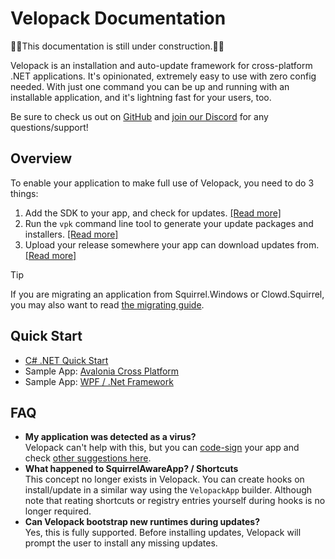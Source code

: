 # Velopack Documentation
🚧🚧This documentation is still under construction.🚧🚧

Velopack is an installation and auto-update framework for cross-platform .NET applications. It's opinionated, extremely easy to use with zero config needed. With just one command you can be up and running with an installable application, and it's lightning fast for your users, too.

Be sure to check us out on [GitHub](https://github.com/velopack/velopack) and [join our Discord](https://discord.gg/CjrCrNzd3F) for any questions/support!

## Overview
To enable your application to make full use of Velopack, you need to do 3 things:
1. Add the SDK to your app, and check for updates. [[Read more]](updating/overview.md)
0. Run the `vpk` command line tool to generate your update packages and installers. [[Read more]](packaging/overview.md)
0. Upload your release somewhere your app can download updates from. [[Read more]](distributing/overview.md)

> [!TIP]
> If you are migrating an application from Squirrel.Windows or Clowd.Squirrel, you may also want to read [the migrating guide](migrating.md).

## Quick Start
- [C# .NET Quick Start](getting-started/csharp.md)
- Sample App: [Avalonia Cross Platform](https://github.com/velopack/velopack/tree/master/examples/AvaloniaCrossPlat)
- Sample App: [WPF / .Net Framework](https://github.com/velopack/velopack/tree/master/examples/VeloWpfSample)

## FAQ
- **My application was detected as a virus?** <br/>
  Velopack can't help with this, but you can [code-sign](packaging/signing.md) your app and check [other suggestions here](https://github.com/clowd/lowd.Squirrel/issues/28#issuecomment-1016241760).
- **What happened to SquirrelAwareApp? / Shortcuts** <br/>
  This concept no longer exists in Velopack. You can create hooks on install/update in a similar way using the `VelopackApp` builder. Although note that reating shortcuts or registry entries yourself during hooks is no longer required.
- **Can Velopack bootstrap new runtimes during updates?** <br/>
  Yes, this is fully supported. Before installing updates, Velopack will prompt the user to install any missing updates.